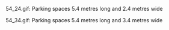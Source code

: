 54_24.gif:  Parking spaces 5.4 metres long and 2.4 metres wide

54_34.gif:  Parking spaces 5.4 metres long and 3.4 metres wide
